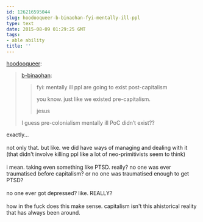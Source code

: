 ```yaml
---
id: 126216595044
slug: hoodooqueer-b-binaohan-fyi-mentally-ill-ppl
type: text
date: 2015-08-09 01:29:25 GMT
tags:
- able ability
title: ''
---
```

<p><a class="tumblr_blog" href="http://hoodooqueer.tumblr.com/post/126211485674">hoodooqueer</a>:</p>
<blockquote>
<p><a class="tumblr_blog" href="http://b-binaohan.tumblr.com/post/126211359084">b-binaohan</a>:</p>
<blockquote>
<p>fyi: mentally ill ppl are going to exist post-capitalism</p><p>you know. just like we existed pre-capitalism.</p><p>jesus</p>
</blockquote>
<p>I guess pre-colonialism mentally ill PoC didn&rsquo;t exist??</p>
</blockquote>

<p>exactly... <br/><br/>not only that. but like. we did have ways of managing and dealing with it (that didn't involve killing ppl like a lot of neo-primitivists seem to think)<br/><br/>i mean. taking even something like PTSD. really? no one was ever traumatised before capitalism? or no one was traumatised enough to get PTSD? <br/><br/>no one ever got depressed? like. REALLY? <br/><br/>how in the fuck does this make sense. capitalism isn't this ahistorical reality that has always been around. </p>